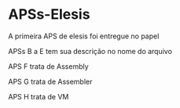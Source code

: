 # APSs-Elesis


A primeira APS de elesis foi entregue no papel

APSs B a E tem sua descrição no nome do arquivo

APS F trata de Assembly

APS G trata de Assembler

APS H trata de VM
